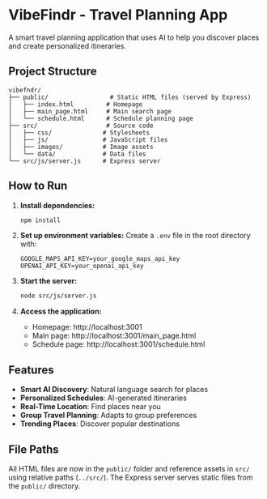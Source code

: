 # VibeFindr - Travel Planning App

A smart travel planning application that uses AI to help you discover places and create personalized itineraries.

## Project Structure

```
vibefndr/
├── public/                 # Static HTML files (served by Express)
│   ├── index.html         # Homepage
│   ├── main_page.html     # Main search page
│   └── schedule.html      # Schedule planning page
├── src/                   # Source code
│   ├── css/              # Stylesheets
│   ├── js/               # JavaScript files
│   ├── images/           # Image assets
│   └── data/             # Data files
└── src/js/server.js      # Express server
```

## How to Run

1. **Install dependencies:**

   ```bash
   npm install
   ```

2. **Set up environment variables:**
   Create a `.env` file in the root directory with:

   ```
   GOOGLE_MAPS_API_KEY=your_google_maps_api_key
   OPENAI_API_KEY=your_openai_api_key
   ```

3. **Start the server:**

   ```bash
   node src/js/server.js
   ```

4. **Access the application:**
   - Homepage: http://localhost:3001
   - Main page: http://localhost:3001/main_page.html
   - Schedule page: http://localhost:3001/schedule.html

## Features

- **Smart AI Discovery**: Natural language search for places
- **Personalized Schedules**: AI-generated itineraries
- **Real-Time Location**: Find places near you
- **Group Travel Planning**: Adapts to group preferences
- **Trending Places**: Discover popular destinations

## File Paths

All HTML files are now in the `public/` folder and reference assets in `src/` using relative paths (`../src/`). The Express server serves static files from the `public/` directory.
